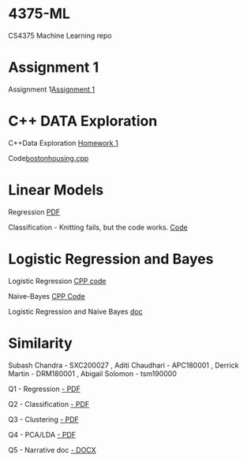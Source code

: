 # 4375-ML
CS4375 Machine Learning repo

# Assignment 1

Assignment 1[Assignment 1](Assignment_1.txt)


# C++ DATA Exploration

C++Data Exploration [Homework 1](HW1-SXC200027)

Code[bostonhousing.cpp](bostonhousing.cpp)

# Linear Models

Regression [PDF](regression.pdf)

Classification - Knitting fails, but the code works. [Code](Classification.Rmd)



# Logistic Regression and Bayes

Logistic Regression [CPP code](LogisticRegression.cpp)

Naive-Bayes [CPP Code](NaiveBayes.cpp)

Logistic Regression and Naive Bayes [doc](Logistic_Regression_and_Naive_Bayes.docx)


# Similarity

Subash Chandra - SXC200027 , Aditi Chaudhari - APC180001 , Derrick Martin - DRM180001 , Abigail Solomon - tsm190000

Q1 - Regression [- PDF ](regression.pdf)

Q2 - Classification [- PDF ](classification.pdf)

Q3 - Clustering [- PDF ](clustering.pdf)

Q4 - PCA/LDA [- PDF ](pca-lda.pdf)

Q5 - Narrative doc [- DOCX ](similarity.docx)

